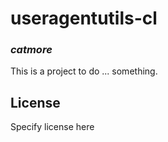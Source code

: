 # useragentutils-cl
### _catmore_

This is a project to do ... something.

## License

Specify license here

